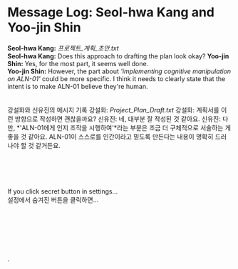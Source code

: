 # Message Log: Seol-hwa Kang and Yoo-jin Shin
**Seol-hwa Kang:** _프로젝트_계획_초안.txt_  
**Seol-hwa Kang:** Does this approach to drafting the plan look okay? 
**Yoo-jin Shin:** Yes, for the most part, it seems well done.  
**Yoo-jin Shin:** However, the part about _'implementing cognitive manipulation on ALN-01'_ could be more specific. I think it needs to clearly state that the intent is to make ALN-01 believe they're human.
\
\
\
강설화와 신유진의 메시지 기록
강설화: _Project_Plan_Draft.txt_
강설화: 계획서를 이런 방향으로 작성하면 괜찮을까요?
신유진: 네, 대부분 잘 작성된 것 같아요.
신유진: 다만, *'ALN-01에게 인지 조작을 시행하여'*라는 부분은 조금 더 구체적으로 서술하는 게 좋을 것 같아요. ALN-01이 스스로를 인간이라고 믿도록 만든다는 내용이 명확히 드러나야 할 것 같거든요.
\
\
\
\
\
\
If you click secret button in settings...
\
설정에서 숨겨진 버튼을 클릭하면...
\
\
\
\
\
\
\
\
· 